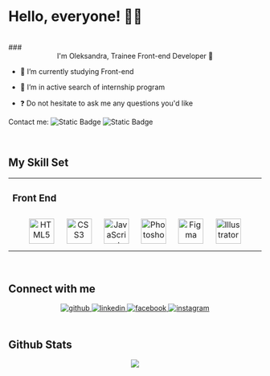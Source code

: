 <h1>Hello, everyone! 👋🏻 </h1>
<br>
### <div align="center">I'm Oleksandra, Trainee Front-end Developer  🚀</div>  
  

- 🔭 I’m currently studying Front-end  
  

- 🌱 I’m in active search of internship program  
  

- ❓ Do not hesitate to ask me any questions you'd like  
  

Contact me:
![Static Badge](https://img.shields.io/badge/Telegram%20-%20%237db2e7?link=https%3A%2F%2Ft.me%2FOleksandra_Porkhachova)
![Static Badge](https://img.shields.io/badge/Gmail%20-%20%23d62c2c?link=oleksandraorlik%40gmail.com)
  
  

<br/>  


## My Skill Set  
<table align="center"><tr><td valign="top" width="33%">



### Front End  
<div align="center">  
<a href="https://en.wikipedia.org/wiki/HTML5" target="_blank"><img style="margin: 10px" src="https://profilinator.rishav.dev/skills-assets/html5-original-wordmark.svg" alt="HTML5" height="50" /></a>  
<a href="https://www.w3schools.com/css/" target="_blank"><img style="margin: 10px" src="https://profilinator.rishav.dev/skills-assets/css3-original-wordmark.svg" alt="CSS3" height="50" /></a>  
<a href="https://www.javascript.com/" target="_blank"><img style="margin: 10px" src="https://profilinator.rishav.dev/skills-assets/javascript-original.svg" alt="JavaScript" height="50" /></a>  
<a href="https://www.adobe.com/in/products/photoshop.html" target="_blank"><img style="margin: 10px" src="https://profilinator.rishav.dev/skills-assets/photoshop-plain.svg" alt="Photoshop" height="50" /></a>  
<a href="https://www.figma.com/" target="_blank"><img style="margin: 10px" src="https://profilinator.rishav.dev/skills-assets/figma-icon.svg" alt="Figma" height="50" /></a>  
<a href="https://www.adobe.com/in/products/illustrator.html" target="_blank"><img style="margin: 10px" src="https://profilinator.rishav.dev/skills-assets/adobe_illustrator-icon.svg" alt="Illustrator" height="50" /></a>  
</div>
</table>

<br/>  


## Connect with me  
<div align="center">
<a href="https://github.com/OleksandraPorkhachova" target="_blank">
<img src=https://img.shields.io/badge/github-%2324292e.svg?&style=for-the-badge&logo=github&logoColor=white alt=github style="margin-bottom: 5px;" />
</a>
<a href="https://linkedin.com/in/oleksandra-p-064595292" target="_blank">
<img src=https://img.shields.io/badge/linkedin-%231E77B5.svg?&style=for-the-badge&logo=linkedin&logoColor=white alt=linkedin style="margin-bottom: 5px;" />
</a>
<a href="https://www.facebook.com/sasha.miol" target="_blank">
<img src=https://img.shields.io/badge/facebook-%232E87FB.svg?&style=for-the-badge&logo=facebook&logoColor=white alt=facebook style="margin-bottom: 5px;" />
</a>
<a href="https://instagram.com/aleksandra.porkhacheva" target="_blank">
<img src=https://img.shields.io/badge/instagram-%23000000.svg?&style=for-the-badge&logo=instagram&logoColor=white alt=instagram style="margin-bottom: 5px;" />
</a>  
</div>  
  

<br/>  


## Github Stats  
<div align="center"><img src="https://github-readme-stats.vercel.app/api/top-langs/?username=OleksandraPorkhachova&hide_border=true&layout=compact" align="center" /></div>  
